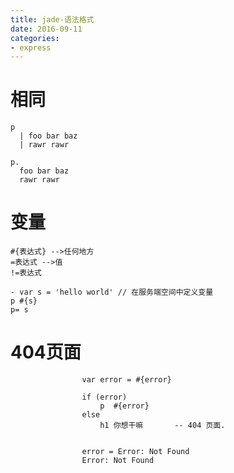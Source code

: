 ```yaml
---
title: jade-语法格式
date: 2016-09-11
categories: 
- express
---
```


# 相同

```
p
  | foo bar baz
  | rawr rawr
``` 

```
p.
  foo bar baz
  rawr rawr
``` 
 
# 变量

```
#{表达式} -->任何地方
=表达式 -->值
!=表达式

- var s = 'hello world' // 在服务端空间中定义变量
p #{s}
p= s
```

# 404页面
```
                var error = #{error}

                if (error)
                    p  #{error}
                else
                    h1 你想干嘛       -- 404 页面.
                    
```
                    error = Error: Not Found
                    Error: Not Found


                    
                    
